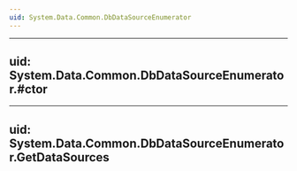 ```yaml
---
uid: System.Data.Common.DbDataSourceEnumerator
---
```


---
uid: System.Data.Common.DbDataSourceEnumerator.#ctor
---

---
uid: System.Data.Common.DbDataSourceEnumerator.GetDataSources
---

